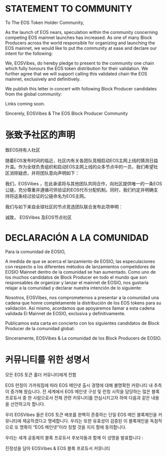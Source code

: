 # STATEMENT TO COMMUNITY
To The EOS Token Holder Community,

As the launch of EOS nears, speculation within the community concerning competing EOS mainnet launches has increased. As one of many Block Producers across the world responsible for organizing and launching the EOS mainnet, we would like to put the community at ease and declare our intent for the following:

We, EOSVibes, do hereby pledge to present to the community one chain which fully honours the EOS token distribution for their validation. We further agree that we will support calling this validated chain the EOS mainnet, exclusively and definitively.

We publish this letter in concert with following Block Producer candidates from the global community:

Links coming soon.

Sincerely,
EOSVibes & The EOS Block Producer Community

# 张致予社区的声明 
致EOS持有人社区

随着EOS发布时间的临近，社区内有关各团队竞相启动EOS主网上线的猜测日益升温。作为全球负责组织和启动EOS主网上线的众多节点中的一员，我们希望社区消除疑虑，并将团队意向声明如下：

我们，EOSVibes ，在此承诺将与其他团队共同合作，向社区提供唯一的一条EOS公链，充分尊重并遵循可供验证的EOS代币分配机制。同时，我们约定并明确支持将这条经过验证的公链命名为EOS主网。

我们与如下来自全球社区的节点竞选团队联合发布此项申明：

诚致，
EOSVibes 及EOS节点社区

# DECLARACIÓN A LA COMUNIDAD
Para la comunidad de EOSIO,

A medida de que se acerca el lanzamiento de EOSIO, las especulaciones con respecto a los diferentes métodos de lanzamientos competidores de EOSIO Mainnet dentro de la comunidad se han aumentado. Como uno de los muchos candidatos de Block Producer en todo el mundo que son responsables de organizar y lanzar el mainnet de EOSIO, nos gustaría relajar a la comunidad y declarar nuestra intención de lo siguiente:

Nosotros, EOSVibes, nos comprometemos a presentar a la comunidad una cadena que honre completamente la distribución de los EOS tokens para su validación. Asi mismo, acordamos que apoyaremos llamar a esta cadena validada El Mainnet de EOSIO, exclusiva y definitivamente.

Publicamos esta carta en concierto con los siguientes candidatos de Block Producer de la comunidad global:

Sinceramente,
EOSVibes & La comunidad de los Block Producers de EOSIO.

# 커뮤니티를 위한 성명서
모든 EOS 토큰 홀더 커뮤니티에게 전함

EOS 런칭이 가까워짐에 따라 EOS 메인넷 출시 경쟁에 대해 불명확한 커뮤니티 내 추측이 증가해 왔습니다. 전 세계에서 EOS 메인넷 구성 및 런칭 시작을 담당하는 많은 블록 프로듀서 중 한 사람으로서 전체 관련 커뮤니티를 안심시키고자 하며 다음과 같은 내용을 선언하고자 합니다.

우리 EOSVibes 들은 EOS 토큰 배포를 완벽히 존중하는 단일 EOS 메인 블록체인을 커뮤니티에 제공하겠다고 맹세합니다. 우리는 또한 유효성이 검증된 이 블록체인을 독점적으로 또 명확히 “EOS 메인넷”이라 칭할 것을 지지 함에 동의합니다.

우리는 세계 공동체의 블록 프로듀서 후보자들과 함께 이 성명을 발표합니다 :

진정성을 담아
EOSVibes & EOS 블록 프로듀서 커뮤니티

